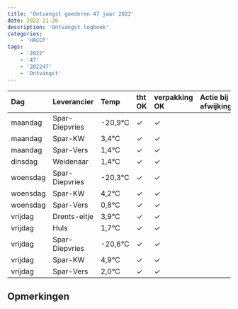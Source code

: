 ```yaml
---
title: 'Ontvangst goederen 47 jaar 2022'
date: 2022-11-26
description: 'Ontvangst logboek'
categories:
    - 'HACCP'
tags:
    - '2022'
    - '47'
    - '202247'
    - 'Ontvangst'
---
```

| Dag | Leverancier | Temp | tht OK | verpakking OK | Actie bij afwijking | Controle door |
|:---|:---|:---|:---|:---|:---|:---|
| maandag | Spar-Diepvries | -20,9°C | &check; | &check; | | DPater |
| maandag | Spar-KW | 3,4°C | &check; | &check; | | DPater |
| maandag | Spar-Vers | 1,4°C | &check; | &check; | | DPater |
| dinsdag | Weidenaar | 1,4°C | &check; | &check; | | DPater |
| woensdag | Spar-Diepvries | -20,3°C | &check; | &check; | | WPater |
| woensdag | Spar-KW | 4,2°C | &check; | &check; | | WPater |
| woensdag | Spar-Vers | 0,8°C | &check; | &check; | | WPater |
| vrijdag | Drents-eitje | 3,9°C | &check; | &check; | | WPater |
| vrijdag | Huls | 1,7°C | &check; | &check; | | WPater |
| vrijdag | Spar-Diepvries | -20,6°C | &check; | &check; | | WPater |
| vrijdag | Spar-KW | 4,9°C | &check; | &check; | | WPater |
| vrijdag | Spar-Vers | 2,0°C | &check; | &check; | | WPater |

## Opmerkingen


